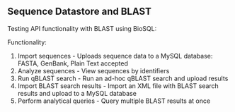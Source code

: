 ## Sequence Datastore and BLAST

Testing API functionality with BLAST using BioSQL:

Functionality:
1. Import sequences - Uploads sequence data to a MySQL database: FASTA, GenBank, Plain Text accepted
2. Analyze sequences - View sequences by identifiers
3. Run qBLAST search - Run an ad-hoc qBLAST search and upload results
4. Import BLAST search results - Import an XML file with BLAST search results and upload to a MySQL database
5. Perform analytical queries - Query multiple BLAST results at once
